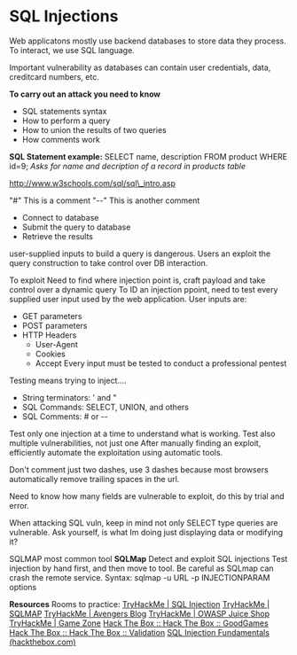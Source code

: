 # SQL Injections

Web applicatons mostly use backend databases to store data they process. To interact, we use SQL language.

Important vulnerability as databases can contain user credentials, data, creditcard numbers, etc.

**To carry out an attack you need to know**

* SQL statements syntax
* How to perform a query
* How to union the results of two queries
* How comments work

**SQL Statement example:** SELECT name, description FROM product WHERE id=9; _Asks for name and decription of a record in products table_

http://www.w3schools.com/sql/sql\_intro.asp

"#" This is a comment "--" This is another comment

* Connect to database
* Submit the query to database
* Retrieve the results

user-supplied inputs to build a query is dangerous. Users an exploit the query construction to take control over DB interaction.

To exploit Need to find where injection point is, craft payload and take control over a dynamic query To ID an injection ppoint, need to test every supplied user input used by the web application. User inputs are:

* GET parameters
* POST parameters
* HTTP Headers
  * User-Agent
  * Cookies
  * Accept Every input must be tested to conduct a professional pentest

Testing means trying to inject....

* String terminators: ' and "
* SQL Commands: SELECT, UNION, and others
* SQL Comments: # or --

Test only one injection at a time to understand what is working. Test also multiple vulnerabilities, not just one After manually finding an exploit, efficiently automate the exploitation using automatic tools.

Don't comment just two dashes, use 3 dashes because most browsers automatically remove trailing spaces in the url.

Need to know how many fields are vulnerable to exploit, do this by trial and error.

When attacking SQL vuln, keep in mind not only SELECT type queries are vulnerable. Ask yourself, is what Im doing just displaying data or modifying it?

SQLMAP most common tool **SQLMap** Detect and exploit SQL injections Test injection by hand first, and then move to tool. Be careful as SQLmap can crash the remote service. Syntax: sqlmap -u URL -p INJECTIONPARAM options

**Resources** Rooms to practice: [TryHackMe | SQL Injection](https://tryhackme.com/room/sqlinjectionlm) [TryHackMe | SQLMAP](https://tryhackme.com/room/sqlmap) [TryHackMe | Avengers Blog](https://tryhackme.com/room/avengers) [TryHackMe | OWASP Juice Shop](https://tryhackme.com/room/owaspjuiceshop) [TryHackMe | Game Zone](https://tryhackme.com/room/gamezone) [Hack The Box :: Hack The Box :: GoodGames](https://app.hackthebox.com/machines/GoodGames) [Hack The Box :: Hack The Box :: Validation](https://app.hackthebox.com/machines/Validation) [SQL Injection Fundamentals (hackthebox.com)](https://academy.hackthebox.com/module/details/33)
